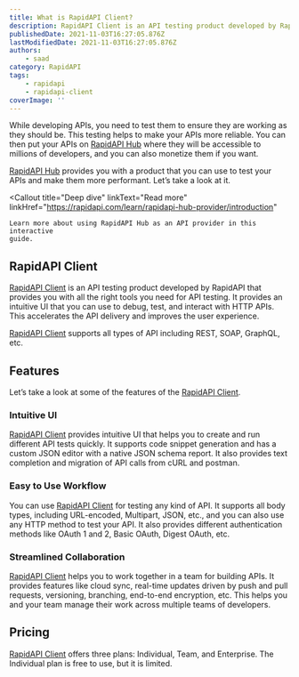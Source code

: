 ```yaml
---
title: What is RapidAPI Client?
description: RapidAPI Client is an API testing product developed by RapidAPI that provides you with all the right tools you need for API testing.
publishedDate: 2021-11-03T16:27:05.876Z
lastModifiedDate: 2021-11-03T16:27:05.876Z
authors:
    - saad
category: RapidAPI
tags:
    - rapidapi
    - rapidapi-client
coverImage: ''
---
```


<Lead>

While developing APIs, you need to test them to ensure they are working as they should be. This testing helps to make your APIs more reliable. You can then put your APIs on [RapidAPI Hub](https://RapidAPI.com/hub?utm_source=RapidAPI.com/guides&utm_medium=DevRel&utm_campaign=DevRel) where they will be accessible to millions of developers, and you can also monetize them if you want.

</Lead>

[RapidAPI Hub](https://RapidAPI.com/hub?utm_source=RapidAPI.com/guides&utm_medium=DevRel&utm_campaign=DevRel) provides you with a product that you can use to test your APIs and make them more performant. Let’s take a look at it.

<Callout
	title="Deep dive"
	linkText="Read more"
	linkHref="https://rapidapi.com/learn/rapidapi-hub-provider/introduction"
>
	Learn more about using RapidAPI Hub as an API provider in this interactive
	guide.
</Callout>

## RapidAPI Client

[RapidAPI Client](https://RapidAPI.com/products/api-design?utm_source=RapidAPI.com/guides&utm_medium=DevRel&utm_campaign=DevRel) is an API testing product developed by RapidAPI that provides you with all the right tools you need for API testing. It provides an intuitive UI that you can use to debug, test, and interact with HTTP APIs. This accelerates the API delivery and improves the user experience.

[RapidAPI Client](https://RapidAPI.com/products/api-design?utm_source=RapidAPI.com/guides&utm_medium=DevRel&utm_campaign=DevRel) supports all types of API including REST, SOAP, GraphQL, etc.

## Features

Let’s take a look at some of the features of the [RapidAPI Client](https://RapidAPI.com/products/api-design?utm_source=RapidAPI.com/guides&utm_medium=DevRel&utm_campaign=DevRel).

### Intuitive UI

[RapidAPI Client](https://RapidAPI.com/products/api-design?utm_source=RapidAPI.com/guides&utm_medium=DevRel&utm_campaign=DevRel) provides intuitive UI that helps you to create and run different API tests quickly. It supports code snippet generation and has a custom JSON editor with a native JSON schema report. It also provides text completion and migration of API calls from cURL and postman.

### Easy to Use Workflow

You can use [RapidAPI Client](https://RapidAPI.com/products/api-design?utm_source=RapidAPI.com/guides&utm_medium=DevRel&utm_campaign=DevRel) for testing any kind of API. It supports all body types, including URL-encoded, Multipart, JSON, etc., and you can also use any HTTP method to test your API. It also provides different authentication methods like OAuth 1 and 2, Basic OAuth, Digest OAuth, etc.

### Streamlined Collaboration

[RapidAPI Client](https://RapidAPI.com/products/api-design?utm_source=RapidAPI.com/guides&utm_medium=DevRel&utm_campaign=DevRel) helps you to work together in a team for building APIs. It provides features like cloud sync, real-time updates driven by push and pull requests, versioning, branching, end-to-end encryption, etc. This helps you and your team manage their work across multiple teams of developers.

## Pricing

[RapidAPI Client](https://RapidAPI.com/products/api-design?utm_source=RapidAPI.com/guides&utm_medium=DevRel&utm_campaign=DevRel) offers three plans: Individual, Team, and Enterprise. The Individual plan is free to use, but it is limited.
